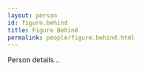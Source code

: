 ```yaml
---
layout: person
id: figure.behind
title: Figure Behind
permalink: people/figure.behind.html
---
```


Person details...